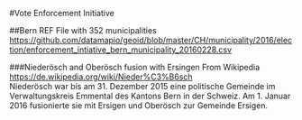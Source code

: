 #Vote Enforcement Initiative

##Bern
REF File with 352 municipalities     
https://github.com/datamapio/geoid/blob/master/CH/municipality/2016/election/enforcement_intiative_bern_municipality_20160228.csv


###Niederösch and Oberösch fusion with Ersingen
From Wikipedia       
https://de.wikipedia.org/wiki/Nieder%C3%B6sch       
Niederösch war bis am 31. Dezember 2015 eine politische Gemeinde im Verwaltungskreis Emmental des Kantons Bern in der Schweiz. Am 1. Januar 2016 fusionierte sie mit Ersigen und Oberösch zur Gemeinde Ersigen.